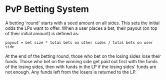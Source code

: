 # PvP Betting System
A betting 'round' starts with a seed amount on all sides. This sets the initial odds the LPs want to offer. 
When a user places a bet, their payout (on top of their initial amount) is defined as:
```
payout = bet size * total bets on other sides / total bets on user side
```

At the end of the betting round, those who bet on the losing sides lose their funds. Those who bet on the winning
side get paid out first with the funds of the losing sides, then with funds in the LP if the losing sides' funds 
are not enough. Any funds left from the losers is returned to the LP.